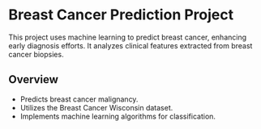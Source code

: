 # Breast Cancer Prediction Project

This project uses machine learning to predict breast cancer, enhancing early diagnosis efforts. It analyzes clinical features extracted from breast cancer biopsies.

## Overview

- Predicts breast cancer malignancy.
- Utilizes the Breast Cancer Wisconsin dataset.
- Implements machine learning algorithms for classification.
